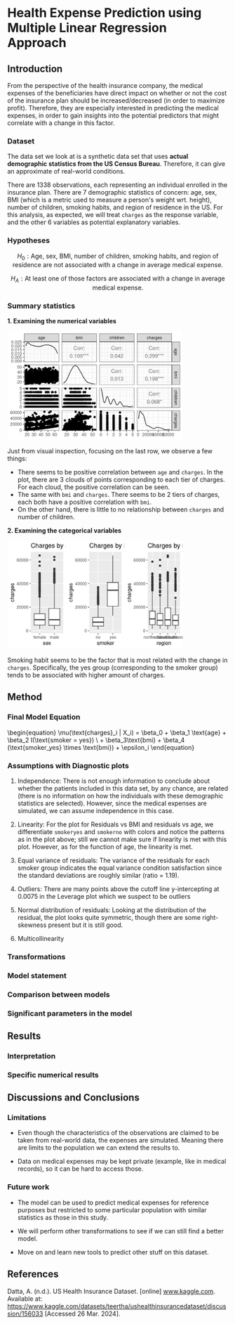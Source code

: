# Health Expense Prediction using Multiple Linear Regression Approach

## Introduction

From the perspective of the health insurance company, the medical expenses of the beneficiaries have direct impact on whether or not the cost of the insurance plan should be increased/decreased (in order to maximize profit). Therefore, they are especially interested in predicting the medical expenses, in order to gain insights into the potential predictors that might correlate with a change in this factor. 

### Dataset

The data set we look at is a synthetic data set that uses **actual demographic statistics from the US Census Bureau**. Therefore, it can give an approximate of real-world conditions. 

There are 1338 observations, each representing an individual enrolled in the insurance plan. There are 7 demographic statistics of concern: age, sex, BMI (which is a metric used to measure a person's weight wrt. height), number of children, smoking habits, and region of residence in the US. For this analysis, as expected, we will treat `charges` as the response variable, and the other 6 variables as potential explanatory variables.

### Hypotheses

$$H_0: \text{Age, sex, BMI, number of children, smoking habits, and region of residence are not associated with a change in average medical expense.}$$

$$H_A: \text{At least one of those factors are associated with a change in average medical expense.}$$

### Summary statistics

**1. Examining the numerical variables**

<img src = "img/ggpair_numerical.png" width = "400px"/>

Just from visual inspection, focusing on the last row, we observe a few things:

- There seems to be positive correlation between `age` and `charges`. In the plot, there are 3 clouds of points corresponding to each tier of charges. For each cloud, the positive correlation can be seen.
- The same with `bmi` and `charges`. There seems to be 2 tiers of charges, each both have a positive correlation with `bmi`.
- On the other hand, there is little to no relationship between `charges` and number of children.

**2. Examining the categorical variables**

<img src = "img/plot_categorical.png" width = "400px"/>

Smoking habit seems to be the factor that is most related with the change in `charges`. Specifically, the yes group (corresponding to the smoker group) tends to be associated with higher amount of charges.

## Method

### Final Model Equation

\begin{equation}
\mu(\text{charges}_i | X_i) = \beta_0 + \beta_1 \text{age} + \beta_2 I(\text{smoker = yes}) \\ + \beta_3\text{bmi} + \beta_4 (\text{smoker_yes} \times \text{bmi}) + \epsilon_i
\end{equation}

### Assumptions with Diagnostic plots

1.  Independence: There is not enough information to conclude about whether the patients included in this data set, by any chance, are related (there is no information on how the individuals with these demographic statistics are selected). However, since the medical expenses are simulated, we can assume independence in this case.

2.  Linearity: For the plot for Residuals vs BMI and residuals vs age, we differentiate `smokeryes` and `smokerno` with colors and notice the patterns as in the plot above; still we cannot make sure if linearity is met with this plot. However, as for the function of age, the linearity is met.

3.  Equal variance of residuals: The variance of the residuals for each smoker group indicates the equal variance condition satisfaction since the standard deviations are roughly similar (ratio = 1.19).

4.  Outliers: There are many points above the cutoff line y-intercepting at 0.0075 in the Leverage plot which we suspect to be outliers

5.  Normal distribution of residuals: Looking at the distribution of the residual, the plot looks quite symmetric, though there are some right-skewness present but it is still good.

6.  Multicollinearity

### Transformations

### Model statement

### Comparison between models

### Significant parameters in the model

## Results

### Interpretation

### Specific numerical results


## Discussions and Conclusions

### Limitations

-   Even though the characteristics of the observations are claimed to be taken from real-world data, the expenses are simulated. Meaning there are limits to the population we can extend the results to.

-   Data on medical expenses may be kept private (example, like in medical records), so it can be hard to access those.

### Future work

-   The model can be used to predict medical expenses for reference purposes but restricted to some particular population with similar statistics as those in this study.

-   We will perform other transformations to see if we can still find a better model.

-   Move on and learn new tools to predict other stuff on this dataset.

## References

Datta, A. (n.d.). US Health Insurance Dataset. [online] www.kaggle.com. Available at: <https://www.kaggle.com/datasets/teertha/ushealthinsurancedataset/discussion/156033> [Accessed 26 Mar. 2024].

